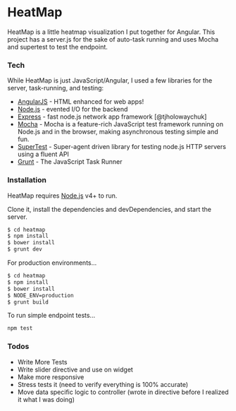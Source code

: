# HeatMap

HeatMap is a little heatmap visualization I put together for Angular. This project has a server.js for the sake of auto-task running and uses Mocha and supertest to test the endpoint.

### Tech

While HeatMap is just JavaScript/Angular, I used a few libraries for the server, task-running, and testing:

* [AngularJS](http://angularjs.org) - HTML enhanced for web apps!
* [Node.js](https://nodejs.org/) - evented I/O for the backend
* [Express](http://expressjs.com) - fast node.js network app framework [@tjholowaychuk]
* [Mocha](https://mochajs.org/) - Mocha is a feature-rich JavaScript test framework running on Node.js and in the browser, making asynchronous testing simple and fun.
* [SuperTest](https://github.com/visionmedia/supertest) - Super-agent driven library for testing node.js HTTP servers using a fluent API
* [Grunt](http://gruntjs.com/) - The JavaScript Task Runner

### Installation

HeatMap requires [Node.js](https://nodejs.org/) v4+ to run.

Clone it, install the dependencies and devDependencies, and start the server.

```sh
$ cd heatmap
$ npm install
$ bower install
$ grunt dev
```

For production environments...

```sh
$ cd heatmap
$ npm install
$ bower install
$ NODE_ENV=production
$ grunt build
```

To run simple endpoint tests...
```sh
npm test
```

### Todos

 - Write More Tests
 - Write slider directive and use on widget
 - Make more responsive
 - Stress tests it (need to verify everything is 100% accurate)
 - Move data specific logic to controller (wrote in directive before I realized it what I was doing)